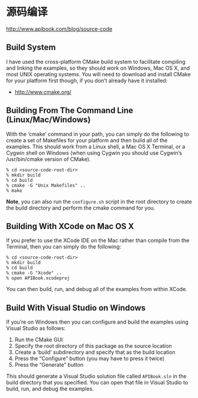# 源码编译

http://www.apibook.com/blog/source-code

## Build System

I have used the cross-platform CMake build system to facilitate compiling and linking the examples, so they should work on Windows, Mac OS X, and most UNIX operating systems. You will need to download and install CMake for your platform first though, if you don’t already have it installed:

- http://www.cmake.org/

## Building From The Command Line (Linux/Mac/Windows)

With the ‘cmake’ command in your path, you can simply do the following to create a set of Makefiles for your platform and then build all of the examples. This should work from a Linux shell, a Mac OS X Terminal, or a Cygwin shell on Windows (when using Cygwin you should use Cygwin’s /usr/bin/cmake version of CMake).

```
% cd <source-code-root-dir>
% mkdir build
% cd build
% cmake -G "Unix Makefiles" ..
% make
```

**Note**, you can also run the `configure.sh` script in the root directory to create the build directory and perform the cmake command for you.

## Building With XCode on Mac OS X

If you prefer to use the XCode IDE on the Mac rather than compile from the Terminal, then you can simply do the following:

```
% cd <source-code-root-dir>
% mkdir build
% cd build
% cmake -G "Xcode" ..
% open APIBook.xcodeproj
```

You can then build, run, and debug all of the examples from within XCode.

## Build With Visual Studio on Windows

If you’re on Windows then you can configure and build the examples using Visual Studio as follows:

1. Run the CMake GUI
2. Specify the root directory of this package as the source location
3. Create a ‘build’ subdirectory and specify that as the build location
4. Press the “Configure” button (you may have to press it twice)
5. Press the “Generate” button

This should generate a Visual Studio solution file called `APIBook.sln` in the build directory that you specified. You can open that file in Visual Studio to build, run, and debug the examples.